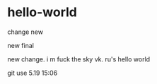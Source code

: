 # hello-world

change
new

new final


new change.
i m fuck the sky vk.
ru's hello world

git use 5.19 15:06
